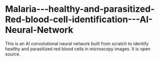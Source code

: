 # Malaria---healthy-and-parasitized-Red-blood-cell-identification---AI-Neural-Network
This is an AI convolutional neural network built from scratch to identify healthy and parasitized red blood cells in microscopy images. It is open source.
